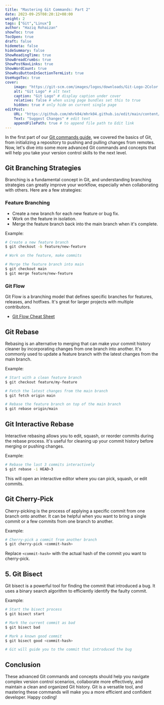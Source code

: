 ```yaml
---
title: "Mastering Git Commands: Part 2"
date: 2023-09-25T08:20:12+08:00
weight: 2
tags: ["Git","Linux"]
author: "Haziq Rohaizan"
showToc: true
TocOpen: true
draft: false
hidemeta: false
hideSummary: false
ShowReadingTime: true
ShowBreadCrumbs: true
ShowPostNavLinks: true
ShowWordCount: true
ShowRssButtonInSectionTermList: true
UseHugoToc: true
cover:
    image: "https://git-scm.com/images/logos/downloads/Git-Logo-2Color.png" # image path/url
    alt: "Git Logo" # alt text
    caption: "Git Logo" # display caption under cover
    relative: false # when using page bundles set this to true
    hidden: true # only hide on current single page
editPost:
    URL: "https://github.com/mhrk04/mhrk04.github.io/edit/main/content/"
    Text: "Suggest Changes" # edit text
    appendFilePath: true # to append file path to Edit link
---
```


In the first part of our [Git commands guide](/posts/2023/sept/git/masteringgitcommandsadevelopersguide/), we covered the basics of Git, from initializing a repository to pushing and pulling changes from remotes. Now, let's dive into some more advanced Git commands and concepts that will help you take your version control skills to the next level.

##  Git Branching Strategies

Branching is a fundamental concept in Git, and understanding branching strategies can greatly improve your workflow, especially when collaborating with others. Here are a few strategies:

### Feature Branching

- Create a new branch for each new feature or bug fix.
- Work on the feature in isolation.
- Merge the feature branch back into the main branch when it's complete.

Example:

```bash
# Create a new feature branch
$ git checkout -b feature/new-feature

# Work on the feature, make commits

# Merge the feature branch into main
$ git checkout main
$ git merge feature/new-feature
```

### Git Flow

Git Flow is a branching model that defines specific branches for features, releases, and hotfixes. It's great for larger projects with multiple contributors.

- [Git Flow Cheat Sheet](https://danielkummer.github.io/git-flow-cheatsheet/)

## Git Rebase

Rebasing is an alternative to merging that can make your commit history cleaner by incorporating changes from one branch into another. It's commonly used to update a feature branch with the latest changes from the main branch.

Example:

```bash
# Start with a clean feature branch
$ git checkout feature/my-feature

# Fetch the latest changes from the main branch
$ git fetch origin main

# Rebase the feature branch on top of the main branch
$ git rebase origin/main
```

## Git Interactive Rebase

Interactive rebasing allows you to edit, squash, or reorder commits during the rebase process. It's useful for cleaning up your commit history before merging or pushing changes.

Example:

```bash
# Rebase the last 3 commits interactively
$ git rebase -i HEAD~3
```

This will open an interactive editor where you can pick, squash, or edit commits.

## Git Cherry-Pick

Cherry-picking is the process of applying a specific commit from one branch onto another. It can be helpful when you want to bring a single commit or a few commits from one branch to another.

Example:

```bash
# Cherry-pick a commit from another branch
$ git cherry-pick <commit-hash>
```

Replace `<commit-hash>` with the actual hash of the commit you want to cherry-pick.

## 5. Git Bisect

Git bisect is a powerful tool for finding the commit that introduced a bug. It uses a binary search algorithm to efficiently identify the faulty commit.

Example:

```bash
# Start the bisect process
$ git bisect start

# Mark the current commit as bad
$ git bisect bad

# Mark a known good commit
$ git bisect good <commit-hash>

# Git will guide you to the commit that introduced the bug
```

## Conclusion

These advanced Git commands and concepts should help you navigate complex version control scenarios, collaborate more effectively, and maintain a clean and organized Git history. Git is a versatile tool, and mastering these commands will make you a more efficient and confident developer. Happy coding!